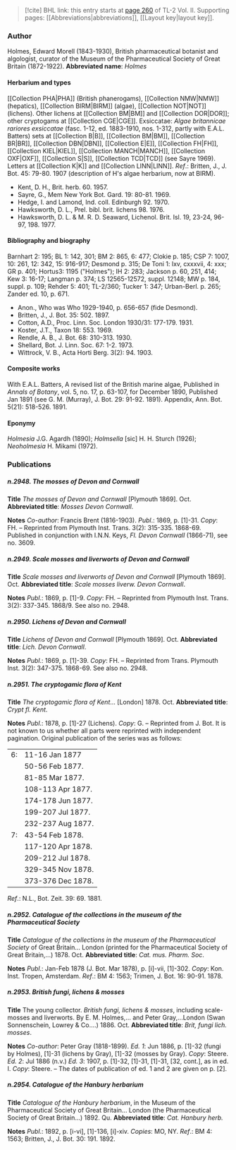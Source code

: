> [!cite] BHL link: this entry starts at [page 260](https://www.biodiversitylibrary.org/page/33068502) of TL-2 Vol. II.
> Supporting pages: [[Abbreviations|abbreviations]], [[Layout key|layout key]].

### Author

Holmes, Edward Morell (1843-1930), British pharmaceutical botanist and algologist, curator of the Museum of the Pharmaceutical Society of Great Britain (1872-1922). 
**Abbreviated name**: *Holmes*

#### Herbarium and types

[[Collection PHA|PHA]] (British phanerogams), [[Collection NMW|NMW]] (hepatics), [[Collection BIRM|BIRM]] (algae), [[Collection NOT|NOT]] (lichens). Other lichens at [[Collection BM|BM]] and [[Collection DOR|DOR]]; other cryptogams at [[Collection CGE|CGE]]. Exsiccatae: *Algae britannicae rariores exsiccatae* (fasc. 1-12, ed. 1883-1910, nos. 1-312, partly with E.A.L. Batters) sets at [[Collection B|B]], [[Collection BM|BM]], [[Collection BR|BR]], [[Collection DBN|DBN]], [[Collection E|E]], [[Collection FH|FH]], [[Collection KIEL|KIEL]], [[Collection MANCH|MANCH]], [[Collection OXF|OXF]], [[Collection S|S]], [[Collection TCD|TCD]] (see Sayre 1969). Letters at [[Collection K|K]] and [[Collection LINN|LINN]].
*Ref*.: Britten, J., J. Bot. 45: 79-80. 1907 (description of H's algae herbarium, now at BIRM).
- Kent, D. H., Brit. herb. 60. 1957.
- Sayre, G., Mem New York Bot. Gard. 19: 80-81. 1969.
- Hedge, I. and Lamond, Ind. coll. Edinburgh 92. 1970.
- Hawksworth, D. L., Prel. bibl. brit. lichens 98. 1976.
- Hawksworth, D. L. & M. R. D. Seaward, Lichenol. Brit. Isl. 19, 23-24, 96-97, 198. 1977.

#### Bibliography and biography

Barnhart 2: 195; BL 1: 142, 301; BM 2: 865, 6: 477; Clokie p. 185; CSP 7: 1007, 10: 261, 12: 342, 15: 916-917; Desmond p. 315; De Toni 1: lxv, cxxxvii, 4: xxx; GR p. 401; Hortus3: 1195 ("Holmes"); IH 2: 283; Jackson p. 60, 251, 414; Kew 3: 16-17; Langman p. 374; LS 12565-12572, suppl. 12148; MW p. 184, suppl. p. 109; Rehder 5: 401; TL-2/360; Tucker 1: 347; Urban-Berl. p. 265; Zander ed. 10, p. 671.
- Anon., Who was Who 1929-1940, p. 656-657 (fide Desmond).
- Britten, J., J. Bot. 35: 502. 1897.
- Cotton, A.D., Proc. Linn. Soc. London 1930/31: 177-179. 1931.
- Koster, J.T., Taxon 18: 553. 1969.
- Rendle, A. B., J. Bot. 68: 310-313. 1930.
- Shellard, Bot. J. Linn. Soc. 67: 1-2. 1973.
- Wittrock, V. B., Acta Horti Berg. 3(2): 94. 1903.

#### Composite works

With E.A.L. Batters, A revised list of the British marine algae, Published in *Annals of Botany*, vol. 5, no. 17, p. 63-107, for December 1890, Published Jan 1891 (see G. M. (Murray), J. Bot. 29: 91-92. 1891). Appendix, Ann. Bot. 5(21): 518-526. 1891.

#### Eponymy

*Holmesia* J.G. Agardh (1890); *Holmsella* \[sic\] H. H. Sturch (1926); *Neoholmesia* H. Mikami (1972).

### Publications

##### n.2948. The mosses of Devon and Cornwall

**Title**
*The mosses of Devon and Cornwall* \[Plymouth 1869\]. Oct.
**Abbreviated title**: *Mosses Devon Cornwall*.

**Notes**
*Co-author*: Francis Brent (1816-1903).
*Publ*.: 1869, p. \[1\]-31. *Copy*: FH. – Reprinted from Plymouth Inst. Trans. 3(2): 315-335. 1868-69. Published in conjunction with I.N.N. Keys, *Fl. Devon Cornwall* (1866-71), see no. 3609.

##### n.2949. Scale mosses and liverworts of Devon and Cornwall

**Title**
*Scale mosses and liverworts of Devon and Cornwall* \[Plymouth 1869\]. Oct.
**Abbreviated title**: *Scale mosses liverw. Devon Cornwall*.

**Notes**
*Publ*.: 1869, p. \[1\]-9. *Copy*: FH. – Reprinted from Plymouth Inst. Trans. 3(2): 337-345. 1868/9. See also no. 2948.

##### n.2950. Lichens of Devon and Cornwall

**Title**
*Lichens of Devon and Cornwall* \[Plymouth 1869\]. Oct.
**Abbreviated title**: *Lich. Devon Cornwall*.

**Notes**
*Publ*.: 1869, p. \[1\]-39. *Copy*: FH. – Reprinted from Trans. Plymouth Inst. 3(2): 347-375. 1868-69. See also no. 2948.

##### n.2951. The cryptogamic flora of Kent

**Title**
*The cryptogamic flora of Kent*... \[London\] 1878. Oct.
**Abbreviated title**: *Crypt fl. Kent*.

**Notes**
*Publ*.: 1878, p. \[1\]-27 (Lichens). *Copy*: G. – Reprinted from J. Bot. It is not known to us whether all parts were reprinted with independent pagination. Original publication of the series was as follows:

| | |
|---|---|
|6:	|11-16 Jan 1877	
|	|50-56 Feb 1877.	
|	|81-85 Mar 1877.	
|	|108-113 Apr 1877.	
|	|174-178 Jun 1877.	
|	|199-207 Jul 1877.
|	|232-237 Aug 1877.
|7:	|43-54 Feb 1878.
|	|117-120 Apr 1878.
|	|209-212 Jul 1878.
|	|329-345 Nov 1878.
|	|373-376 Dec 1878.

*Ref*.: N.L., Bot. Zeit. 39: 69. 1881.

##### n.2952. Catalogue of the collections in the museum of the Pharmaceutical Society

**Title**
*Catalogue of the collections in the museum of the Pharmaceutical Society* of Great Britain... London (printed for the Pharmaceutical Society of Great Britain,...) 1878. Oct.
**Abbreviated title**: *Cat. mus. Pharm. Soc*.

**Notes**
*Publ*.: Jan-Feb 1878 (J. Bot. Mar 1878), p. \[i\]-vii, \[1\]-302. *Copy*: Kon. Inst. Tropen, Amsterdam.
*Ref*.: BM 4: 1563; Trimen, J. Bot. 16: 90-91. 1878.

##### n.2953. British fungi, lichens & mosses

**Title**
The young collector. *British fungi, lichens & mosses*, including scale-mosses and liverworts. By E. M. Holmes,... and Peter Gray,...London (Swan Sonnenschein, Lowrey & Co....) 1886. Oct.
**Abbreviated title**: *Brit, fungi lich. mosses*.

**Notes**
*Co-author*: Peter Gray (1818-1899).
*Ed. 1*: Jun 1886, p. \[1\]-32 (fungi by Holmes), \[1\]-31 (lichens by Gray), \[1\]-32 (mosses by Gray). *Copy*: Steere.
*Ed. 2*: Jul 1886 (n.v.)
*Ed. 3*: 1907, p. \[1\]-32, \[1\]-31, \[1\]-31, \[32, cont.\], as in ed. I. *Copy*: Steere. – The dates of publication of ed. 1 and 2 are given on p. \[2\].

##### n.2954. Catalogue of the Hanbury herbarium

**Title**
*Catalogue of the Hanbury herbarium*, in the Museum of the Pharmaceutical Society of Great Britain... London (the Pharmaceutical Society of Great Britain...) 1892. Qu.
**Abbreviated title**: *Cat. Hanbury herb.*

**Notes**
*Publ*.: 1892, p. \[i-vi\], \[1\]-136, \[i\]-xiv. *Copies*: MO, NY.
*Ref*.: BM 4: 1563; Britten, J., J. Bot. 30: 191. 1892.

